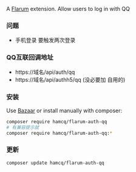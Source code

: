
A [Flarum](http://flarum.org) extension. Allow users to log in with QQ
### 问题
 - 手机登录 要触发两次登录

### QQ互联回调地址

- https://域名/api/auth/qq
- https://域名/api/authh5/qq (没必要加 自用的)

### 安装

Use [Bazaar](https://discuss.flarum.org/d/5151-flagrow-bazaar-the-extension-marketplace) or install manually with composer:

```sh
composer require hamcq/flarum-auth-qq
# 有兼容提示就
composer require hamcq/flarum-auth-qq:*
```

### 更新

```sh
composer update hamcq/flarum-auth-qq
```

